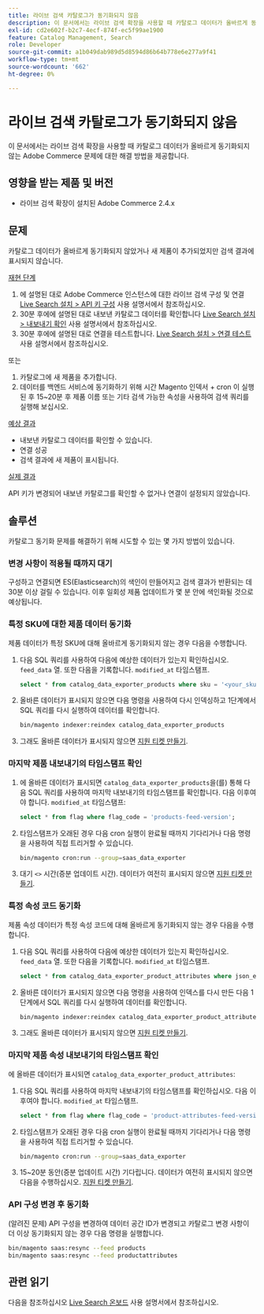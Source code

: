 ```yaml
---
title: 라이브 검색 카탈로그가 동기화되지 않음
description: 이 문서에서는 라이브 검색 확장을 사용할 때 카탈로그 데이터가 올바르게 동기화되지 않는 Adobe Commerce 문제에 대한 해결 방법을 제공합니다.
exl-id: cd2e602f-b2c7-4ecf-874f-ec5f99ae1900
feature: Catalog Management, Search
role: Developer
source-git-commit: a1b049dab989d5d8594d86b64b778e6e277a9f41
workflow-type: tm+mt
source-wordcount: '662'
ht-degree: 0%

---
```


# 라이브 검색 카탈로그가 동기화되지 않음

이 문서에서는 라이브 검색 확장을 사용할 때 카탈로그 데이터가 올바르게 동기화되지 않는 Adobe Commerce 문제에 대한 해결 방법을 제공합니다.

## 영향을 받는 제품 및 버전

* 라이브 검색 확장이 설치된 Adobe Commerce 2.4.x

## 문제

카탈로그 데이터가 올바르게 동기화되지 않았거나 새 제품이 추가되었지만 검색 결과에 표시되지 않습니다.

<u>재현 단계</u>

1. 에 설명된 대로 Adobe Commerce 인스턴스에 대한 라이브 검색 구성 및 연결 [Live Search 설치 > API 키 구성](https://experienceleague.adobe.com/docs/commerce-merchant-services/live-search/onboard/install.html#configure-api-keys) 사용 설명서에서 참조하십시오.
1. 30분 후에에 설명된 대로 내보낸 카탈로그 데이터를 확인합니다 [Live Search 설치 > 내보내기 확인](https://experienceleague.adobe.com/docs/commerce-merchant-services/live-search/onboard/install.html#verify-export) 사용 설명서에서 참조하십시오.
1. 30분 후에에 설명된 대로 연결을 테스트합니다. [Live Search 설치 > 연결 테스트](https://experienceleague.adobe.com/docs/commerce-merchant-services/live-search/onboard/install.html#test-connection) 사용 설명서에서 참조하십시오.

또는

1. 카탈로그에 새 제품을 추가합니다.
1. 데이터를 백엔드 서비스에 동기화하기 위해 시간 Magento 인덱서 + cron 이 실행된 후 15~20분 후 제품 이름 또는 기타 검색 가능한 속성을 사용하여 검색 쿼리를 실행해 보십시오.

<u>예상 결과</u>

* 내보낸 카탈로그 데이터를 확인할 수 있습니다.
* 연결 성공
* 검색 결과에 새 제품이 표시됩니다.

<u>실제 결과</u>

API 키가 변경되어 내보낸 카탈로그를 확인할 수 없거나 연결이 설정되지 않았습니다.

## 솔루션

카탈로그 동기화 문제를 해결하기 위해 시도할 수 있는 몇 가지 방법이 있습니다.

### 변경 사항이 적용될 때까지 대기

구성하고 연결되면 ES(Elasticsearch)의 색인이 만들어지고 검색 결과가 반환되는 데 30분 이상 걸릴 수 있습니다. 이후 일회성 제품 업데이트가 몇 분 안에 색인화될 것으로 예상됩니다.

### 특정 SKU에 대한 제품 데이터 동기화

제품 데이터가 특정 SKU에 대해 올바르게 동기화되지 않는 경우 다음을 수행합니다.

1. 다음 SQL 쿼리를 사용하여 다음에 예상한 데이터가 있는지 확인하십시오. `feed_data` 열. 또한 다음을 기록합니다. `modified_at` 타임스탬프.

   ```sql
   select * from catalog_data_exporter_products where sku = '<your_sku>' and store_view_code = '<your_ store_view_code>';
   ```

1. 올바른 데이터가 표시되지 않으면 다음 명령을 사용하여 다시 인덱싱하고 1단계에서 SQL 쿼리를 다시 실행하여 데이터를 확인합니다.

   ```bash
   bin/magento indexer:reindex catalog_data_exporter_products
   ```

1. 그래도 올바른 데이터가 표시되지 않으면 [지원 티켓 만들기](/help/help-center-guide/help-center/magento-help-center-user-guide.md#submit-ticket).

### 마지막 제품 내보내기의 타임스탬프 확인

1. 에 올바른 데이터가 표시되면 `catalog_data_exporter_products`을(를) 통해 다음 SQL 쿼리를 사용하여 마지막 내보내기의 타임스탬프를 확인합니다. 다음 이후여야 합니다. `modified_at` 타임스탬프:

   ```sql
   select * from flag where flag_code = 'products-feed-version';
   ```

1. 타임스탬프가 오래된 경우 다음 cron 실행이 완료될 때까지 기다리거나 다음 명령을 사용하여 직접 트리거할 수 있습니다.

   ```bash
   bin/magento cron:run --group=saas_data_exporter
   ```

1. 대기 `<>` 시간(증분 업데이트 시간). 데이터가 여전히 표시되지 않으면 [지원 티켓 만들기](/help/help-center-guide/help-center/magento-help-center-user-guide.md#submit-ticket).

### 특정 속성 코드 동기화

제품 속성 데이터가 특정 속성 코드에 대해 올바르게 동기화되지 않는 경우 다음을 수행합니다.

1. 다음 SQL 쿼리를 사용하여 다음에 예상한 데이터가 있는지 확인하십시오. `feed_data` 열. 또한 다음을 기록합니다. `modified_at` 타임스탬프.

   ```sql
   select * from catalog_data_exporter_product_attributes where json_extract(feed_data, '$.attributeCode') = '<your_attribute_code>' and store_view_code = '<your_ store_view_code>';
   ```

1. 올바른 데이터가 표시되지 않으면 다음 명령을 사용하여 인덱스를 다시 만든 다음 1단계에서 SQL 쿼리를 다시 실행하여 데이터를 확인합니다.

   ```bash
   bin/magento indexer:reindex catalog_data_exporter_product_attributes
   ```

1. 그래도 올바른 데이터가 표시되지 않으면 [지원 티켓 만들기](/help/help-center-guide/help-center/magento-help-center-user-guide.md#submit-ticket).

### 마지막 제품 속성 내보내기의 타임스탬프 확인

에 올바른 데이터가 표시되면 `catalog_data_exporter_product_attributes`:

1. 다음 SQL 쿼리를 사용하여 마지막 내보내기의 타임스탬프를 확인하십시오. 다음 이후여야 합니다. `modified_at` 타임스탬프.

   ```sql
   select * from flag where flag_code = 'product-attributes-feed-version';
   ```

1. 타임스탬프가 오래된 경우 다음 cron 실행이 완료될 때까지 기다리거나 다음 명령을 사용하여 직접 트리거할 수 있습니다.

   ```bash
   bin/magento cron:run --group=saas_data_exporter
   ```

1. 15~20분 동안(증분 업데이트 시간) 기다립니다. 데이터가 여전히 표시되지 않으면 다음을 수행하십시오. [지원 티켓 만들기](/help/help-center-guide/help-center/magento-help-center-user-guide.md#submit-ticket).

### API 구성 변경 후 동기화

(알려진 문제) API 구성을 변경하여 데이터 공간 ID가 변경되고 카탈로그 변경 사항이 더 이상 동기화되지 않는 경우 다음 명령을 실행합니다.

```bash
bin/magento saas:resync --feed products
bin/magento saas:resync --feed productattributes
```

## 관련 읽기

다음을 참조하십시오 [Live Search 온보드](https://experienceleague.adobe.com/docs/commerce-merchant-services/live-search/onboard/onboarding-overview.html) 사용 설명서에서 참조하십시오.

